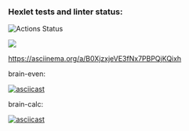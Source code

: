 ### Hexlet tests and linter status:
![Actions Status](/workflows/hexlet-check/badge.svg)

<a href="https://codeclimate.com/github/codeclimate/codeclimate/maintainability"><img src="https://api.codeclimate.com/v1/badges/a99a88d28ad37a79dbf6/maintainability" /></a>

https://asciinema.org/a/B0XjzxjeVE3fNx7PBPQjKQixh

brain-even:

[![asciicast](https://asciinema.org/a/mJc2PJHD4ZlfJRUyxEbKR5Xz5.svg)](https://asciinema.org/a/mJc2PJHD4ZlfJRUyxEbKR5Xz5)

brain-calc:

[![asciicast](https://asciinema.org/a/lCJYIQiXgv2UcqGgwHzDA7Tpb.svg)](https://asciinema.org/a/lCJYIQiXgv2UcqGgwHzDA7Tpb)